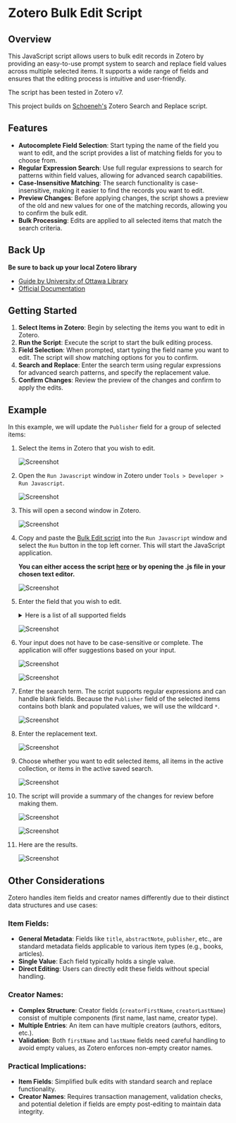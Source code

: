 # Zotero Bulk Edit Script

## Overview

This JavaScript script allows users to bulk edit records in Zotero by providing an easy-to-use prompt system to search and replace field values across multiple selected items. It supports a wide range of fields and ensures that the editing process is intuitive and user-friendly.

The script has been tested in Zotero v7.

This project builds on [Schoeneh's](https://github.com/Schoeneh) Zotero Search and Replace script.

## Features

- **Autocomplete Field Selection**: Start typing the name of the field you want to edit, and the script provides a list of matching fields for you to choose from.
- **Regular Expression Search**: Use full regular expressions to search for patterns within field values, allowing for advanced search capabilities.
- **Case-Insensitive Matching**: The search functionality is case-insensitive, making it easier to find the records you want to edit.
- **Preview Changes**: Before applying changes, the script shows a preview of the old and new values for one of the matching records, allowing you to confirm the bulk edit.
- **Bulk Processing**: Edits are applied to all selected items that match the search criteria.

## Back Up

**Be sure to back up your local Zotero library**

- [Guide by University of Ottawa Library](https://uottawa.libguides.com/how_to_use_zotero/back_up_and_restore)
- [Official Documentation](https://www.zotero.org/support/zotero_data)

## Getting Started

1. **Select Items in Zotero**: Begin by selecting the items you want to edit in Zotero.
2. **Run the Script**: Execute the script to start the bulk editing process.
3. **Field Selection**: When prompted, start typing the field name you want to edit. The script will show matching options for you to confirm.
4. **Search and Replace**: Enter the search term using regular expressions for advanced search patterns, and specify the replacement value.
5. **Confirm Changes**: Review the preview of the changes and confirm to apply the edits.

## Example

In this example, we will update the `Publisher` field for a group of selected items:

1. Select the items in Zotero that you wish to edit.

   ![Screenshot](doc/zotero_0.webp)

2. Open the `Run Javascript` window in Zotero under `Tools > Developer > Run Javascript`.

   ![Screenshot](doc/zotero_1.webp)

3. This will open a second window in Zotero.

   ![Screenshot](doc/zotero_2.webp)

4. Copy and paste the [Bulk Edit script](https://github.com/thalient-ai/zotero-bulk-edit/blob/main/src/zotero_bulk_edit.js) into the `Run Javascript` window and select the `Run` button in the top left corner. This will start the JavaScript application.

	**You can either access the script [here](https://github.com/thalient-ai/zotero-bulk-edit/blob/main/src/zotero_bulk_edit.js) or by opening the .js file in your chosen text editor.**

	![Screenshot](doc/zotero_3.webp)

6. Enter the field that you wish to edit.

	<details>
	  <summary>Here is a list of all supported fields</summary>
	  
	  - Abstract
	  - Accessed Date
	  - Application Number
	  - Archive
	  - Archive ID
	  - Artwork Medium
	  - Artwork Size
	  - Assignee
	  - Audio File Type
	  - Audio Format
	  - Bill Number
	  - Blog Title
	  - Book Title
	  - Call Number
	  - Case Name
	  - Citation Key
	  - Code
	  - Code Number
	  - Code Pages
	  - Code Volume
	  - Committee
	  - Company
	  - Conference Name
	  - Country
	  - Court
	  - Date
	  - Date Decided
	  - Date Enacted
	  - Dictionary Title
	  - Distributor
	  - Docket Number
	  - Document Number
	  - DOI
	  - Edition
	  - Encyclopedia Title
	  - Episode Number
	  - Extra
	  - Filing Date
	  - First Name
	  - First Page
	  - Format
	  - Forum Title
	  - Genre
	  - History
	  - Identifier
	  - Institution
	  - Interview Medium
	  - ISBN
	  - ISSN
	  - Issue
	  - Issue Date
	  - Issuing Authority
	  - Journal Abbreviation
	  - Label
	  - Language
	  - Last Name
	  - Legal Status
	  - Legislative Body
	  - Library Catalog
	  - Location in Archive
	  - Map Type
	  - Manuscript Type
	  - Meeting Name
	  - Name of Act
	  - Network
	  - Note
	  - Number
	  - Number of Pages
	  - Number of Volumes
	  - Organization
	  - Pages
	  - Patent Number
	  - Place
	  - Post Type
	  - Presentation Type
	  - Priority Numbers
	  - Proceedings Title
	  - Program Title
	  - Programming Language
	  - Public Law Number
	  - Publication Title
	  - Publisher
	  - References
	  - Report Number
	  - Report Type
	  - Reporter
	  - Reporter Volume
	  - Repository
	  - Repository Location
	  - Rights
	  - Running Time
	  - Scale
	  - Section
	  - Series
	  - Series Number
	  - Series Text
	  - Series Title
	  - Session
	  - Short Title
	  - Status
	  - Studio
	  - Subject
	  - System
	  - Thesis Type
	  - Title
	  - Type
	  - University
	  - URL
	  - Version
	  - Video Recording Format
	  - Volume
	  - Website Title
	  - Website Type

	</details>

	![Screenshot](doc/zotero_4.webp)

8. Your input does not have to be case-sensitive or complete. The application will offer suggestions based on your input.

	![Screenshot](doc/zotero_5.webp)
   
	![Screenshot](doc/zotero_5a.webp)

9. Enter the search term. The script supports regular expressions and can handle blank fields. Because the `Publisher` field of the selected items contains both blank and populated values, we will use the wildcard `*`.

	![Screenshot](doc/zotero_6.webp)

10. Enter the replacement text.

	![Screenshot](doc/zotero_7.webp)
   
11. Choose whether you want to edit selected items, all items in the active collection, or items in the active saved search.

	![Screenshot](doc/zotero_7a.webp)

11. The script will provide a summary of the changes for review before making them.

	![Screenshot](doc/zotero_8.webp)
   
	![Screenshot](doc/zotero_9.webp)

11. Here are the results.

	![Screenshot](doc/zotero_10.webp)

## Other Considerations

Zotero handles item fields and creator names differently due to their distinct data structures and use cases:

### Item Fields:
- **General Metadata**: Fields like `title`, `abstractNote`, `publisher`, etc., are standard metadata fields applicable to various item types (e.g., books, articles).
- **Single Value**: Each field typically holds a single value.
- **Direct Editing**: Users can directly edit these fields without special handling.

### Creator Names:
- **Complex Structure**: Creator fields (`creatorFirstName`, `creatorLastName`) consist of multiple components (first name, last name, creator type).
- **Multiple Entries**: An item can have multiple creators (authors, editors, etc.).
- **Validation**: Both `firstName` and `lastName` fields need careful handling to avoid empty values, as Zotero enforces non-empty creator names.

### Practical Implications:
- **Item Fields**: Simplified bulk edits with standard search and replace functionality.
- **Creator Names**: Requires transaction management, validation checks, and potential deletion if fields are empty post-editing to maintain data integrity.
